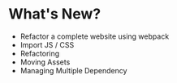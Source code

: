 # What's New?

-   Refactor a complete website using webpack
-   Import JS / CSS
-   Refactoring
-   Moving Assets
-   Managing Multiple Dependency
